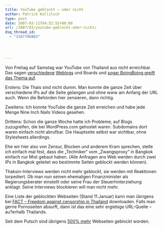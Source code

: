 ```yaml
---
title: YouTube geblockt – oder nicht
author: Patrick Kollitsch
type: post
date: 2007-03-11T04:52:52+00:00
url: /2007/03/youtube-geblockt-oder-nicht/
dsq_thread_id:
  - "3167746883"




---
```

Von Freitag auf Samstag war YouTube von Thailand aus nicht erreichbar. Das sagen [verschiedene][1] [Weblogs][2] und Boards und [sogar BoingBoing greift das Thema auf][3].

Erstens: Die Thais sind nicht dumm. Man konnte die ganze Zeit über verschiedene IPs auf die Seite gelangen und ohne www am Anfang der <span class="caps">URL</span> auch. Wenn die Behörden hier zensieren, dann richtig.

Zweitens: Ich konnte YouTube die ganze Zeit erreichen und habe jede Menge Nine Inch Nails Videos gesehen.

Drittens: Schon die ganze Woche hatte ich Probleme, auf Blogs zuzugreifen, die bei WordPress.com gehostet waren. Subdomains dort waren einfach nicht abrufbar. Die Hauptseite selbst war sichtbar, ohne Stylesheets allerdings.

Ehe wir hier also von Zensur, Blocken und anderem Kram sprechen, stelle ich einfach mal fest, dass die &#8222;Techniker&#8220; vom &#8222;Zwangsproxy&#8220; in Bangkok einfach nur Mist gebaut haben. (Alle Anfragen ans Web werden durch zwei IPs in Bangkok geleitet wo bestimmte Seiten geblockt werden k&ouml;nnen).

Thaksin-Interviews werden nicht mehr geblockt, sie werden mit Reaktionen torpediert. Ob man nun seinen ehemaligen Finanzminister als Regierungsberater einstellt oder seine Frau der Steuerhinterziehung anklagt. Seine Interviews blockieren will man nicht mehr.

Eine Liste der geblockten Webseiten (Stand 11.Januar) kann man übrigens bei [<span class="caps">FACT</span> &#8211; Freedom against censorship in Thailand][4] downloaden. Falls man gerne Pornoseiten absurft, dann ist das eine sehr ergiebige <span class="caps">URL</span>-Quelle &#8211; au?erhalb Thailands. 

Seit dem Putsch sind übrigens [500% mehr][5] Webseiten geblockt worden.

 [1]: http://www.globalvoicesonline.org/2007/03/11/youtube-blocked-and-unblocked-in-thailand/
 [2]: http://2bangkok.com/blockedyoutube.shtml
 [3]: http://www.boingboing.net/2007/03/09/youtube_blocked_in_t.html
 [4]: http://facthai.wordpress.com/2007/03/04/block-by-number/
 [5]: http://facthai.wordpress.com/2007/01/15/thai-website-censorship-jumps-by-more-than-500-since-coup/